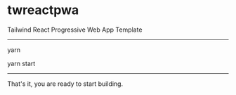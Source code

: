 # twreactpwa

Tailwind React Progressive Web App Template

-------------

yarn 

yarn start

-------------

That's it, you are ready to start building.
